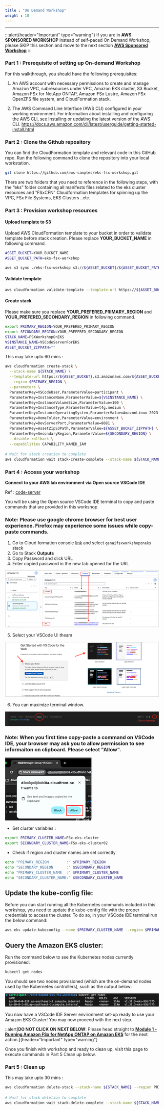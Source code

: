 ```yaml
---
title : "On Demand Workshop"
weight : 10
---
```

-------------------------------------------------------------

:::alert{header="Important" type="warning"}
If you are in **AWS SPONSORED WORKSHOP** instead of self-paced On Demand Workshop, please SKIP this section and move to the next section **[AWS Sponsored Workshop](/020-setup/02-aws-event)**
:::

### Part 1 : Prerequisite of setting up On-demand Workshop

For this walkthrough, you should have the following prerequisites:

1. An AWS account with necessary permissions to create and manage Amazon VPC, subresources under VPC, Amazon EKS cluster, S3 Bucket, Amazon FSx for NetApp ONTAP, Amazon FSx Lustre, Amazon FSx OpenZFS file system, and CloudFormation stack.

2. The AWS Command Line Interface (AWS CLI) configured in your working environment. For information about installing and configuring the AWS CLI, see Installing or updating the latest version of the AWS CLI. https://docs.aws.amazon.com/cli/latest/userguide/getting-started-install.html

### Part 2 : Clone the Github repository

You can find the CloudFormation template and relevant code in this GitHub repo. Run the following command to clone the repository into your local workstation.

```bash
git clone https://github.com/aws-samples/eks-fsx-workshop.git
```

There are two folders that you need to reference in the following steps, with the “eks” folder containing all manifests files related to the eks cluster resources and “FSxCFN” Cloudformation templates for spinning up the VPC, FSx File Systems, EKS Clusters ..etc.

### Part 3 : Provision workshop resources

#### Upload template to S3
Upload AWS CloudFormation template to your bucket in order to validate template before stack creation. Please replace **YOUR_BUCKET_NAME** in following command.

```bash
ASSET_BUCKET=YOUR_BUCKET_NAME
ASSET_BUCKET_PATH=eks-fsx-workshop
```

```bash
aws s3 sync ./eks-fsx-workshop s3://${ASSET_BUCKET}/${ASSET_BUCKET_PATH}
```


#### Validate template

```bash
aws cloudformation validate-template --template-url https://${ASSET_BUCKET}.s3.amazonaws.com/${ASSET_BUCKET_PATH}/static/FSXWorkshopOnEKS.yaml
```

#### Create stack

Please make sure you replace **YOUR_PREFERED_PRIMARY_REGION** and **YOUR_PREFERED_SECONDARY_REGION** in following command.


```bash
export PRIMARY_REGION=YOUR_PREFERED_PRIMARY_REGION
export SECONDARY_REGION=YOUR_PREFERED_SECONDARY_REGION
STACK_NAME=FSXWorkshopOnEKS
VSINSTANCE_NAME=VSCodeServerForEKS
ASSET_BUCKET_ZIPPATH=""
```

This may take upto 60 mins : 

```bash
aws cloudformation create-stack \
  --stack-name ${STACK_NAME} \
  --template-url https://${ASSET_BUCKET}.s3.amazonaws.com/${ASSET_BUCKET_PATH}/static/FSXWorkshopOnEKS.yaml \
  --region $PRIMARY_REGION \
  --parameters \
  ParameterKey=VSCodeUser,ParameterValue=participant \
  ParameterKey=InstanceName,ParameterValue=${VSINSTANCE_NAME} \
  ParameterKey=InstanceVolumeSize,ParameterValue=100 \
  ParameterKey=InstanceType,ParameterValue=t4g.medium \
  ParameterKey=InstanceOperatingSystem,ParameterValue=AmazonLinux-2023 \
  ParameterKey=HomeFolder,ParameterValue=environment \
  ParameterKey=DevServerPort,ParameterValue=8081 \
  ParameterKey=AssetZipS3Path,ParameterValue=${ASSET_BUCKET_ZIPPATH} \
  ParameterKey=SecondaryRegion,ParameterValue=${SECONDARY_REGION} \
  --disable-rollback \
  --capabilities CAPABILITY_NAMED_IAM

# Wait for stack creation to complete
aws cloudformation wait stack-create-complete --stack-name ${STACK_NAME} --region PRIMARY_REGION
```

### Part 4 : Access your workshop

**Connect to your AWS lab environment via Open source VSCode IDE**

Ref : [code-server](https://github.com/coder/code-server) 

You will be using the Open source VSCode IDE terminal to copy and paste commands that are provided in this workshop. 

### Note: Please use google chrome browser for best user experience. Firefox may experience some issues while copy-paste commands.

1. Go to Cloud formation console [link](https://console.aws.amazon.com/cloudformation) and select `genaifsxworkshoponeks` stack 
2. Go to Stack **Outputs**
3. Copy Password and click URL
4. Enter copied password in the new tab opened for the URL


![CFN-Output](/static/images/cfn-output.png)

5. Select your VSCode UI theam 

![Select Theme](/static/images/select-theme.png)

6. You can maximize terminal window.

![maximize](/static/images/maximize.png)

### Note: When you first time copy-paste a command on VSCode IDE, your browser may ask you to allow permission to see informaiton on clipboard. Please select **"Allow"**.

![allow-clipboard](/static/images/allow-clipboard.png)


- Set cluster variables : 

```bash
export PRIMARY_CLUSTER_NAME=FSx-eks-cluster
export SECONDARY_CLUSTER_NAME=FSx-eks-cluster02
```

- Check if region and cluster names are set correctly

```bash
echo "PRIMARY_REGION        :" $PRIMARY_REGION
echo "SECONDARY_REGION      :" $SECONDARY_REGION
echo "PRIMARY_CLUSTER_NAME  :" $PRIMARY_CLUSTER_NAME
echo "SECONDARY_CLUSTER_NAME:" $SECONDARY_CLUSTER_NAME
```

## Update the kube-config file:
Before you can start running all the Kubernetes commands included in this workshop, you need to update the kube-config file with the proper credentials to access the cluster. To do so, in your VSCode IDE terminal run the below command:

```bash
aws eks update-kubeconfig --name $PRIMARY_CLUSTER_NAME --region $PRIMARY_REGION
```


## Query the Amazon EKS cluster:
Run the command below to see the Kubernetes nodes currently provisioned:

```bash
kubectl get nodes
```

You should see two nodes provisioned (which are the on-demand nodes used by the Kubernetes controllers), such as the output below:


![get-nodes](/static/images/get-nodes.png)


You now have a VSCode IDE Server environment set-up ready to use your Amazon EKS Cluster! You may now proceed with the next step.

::alert[**DO NOT CLICK ON NEXT BELOW**: Please head straight to **[Module 1 - Running Amazon FSx for NetApp ONTAP on Amazon EKS](/100_module1_eks_fsxn/)** for the next action.]{header="Important" type="warning"}

Once you finish with workshop and ready to clean up, visit this page to execute commands in Part 5 Clean up below.

### Part 5 : Clean up
This may take upto 30 mins : 

```bash
aws cloudformation delete-stack --stack-name ${STACK_NAME} --region PRIMARY_REGION

# Wait for stack deletion to complete
aws cloudformation wait stack-delete-complete --stack-name ${STACK_NAME} --region PRIMARY_REGION
```

